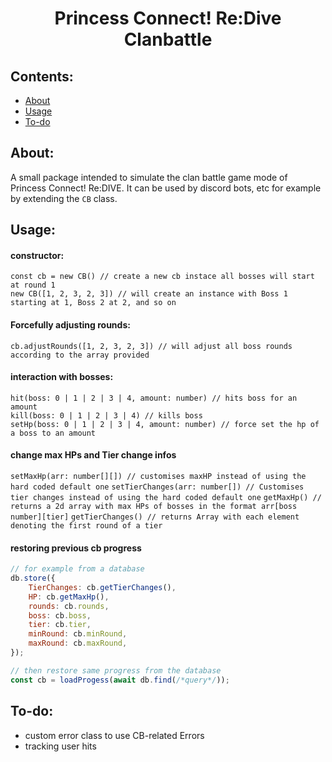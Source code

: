 ﻿<div align="center"> <h1>Princess Connect! Re:Dive Clanbattle</h1> </div>

## Contents:

- [About](#About)
- [Usage](#Usage)
- [To-do](#To-do)

## About:

A small package intended to simulate the clan battle game mode of Princess Connect! Re:DIVE. It can be used by discord bots, etc for example by extending the `CB` class.

## Usage:

#### constructor:

`const cb = new CB() // create a new cb instace all bosses will start at round 1`  
`new CB([1, 2, 3, 2, 3]) // will create an instance with Boss 1 starting at 1, Boss 2 at 2, and so on`

#### Forcefully adjusting rounds:

`cb.adjustRounds([1, 2, 3, 2, 3]) // will adjust all boss rounds according to the array provided`

#### interaction with bosses:

`hit(boss: 0 | 1 | 2 | 3 | 4, amount: number) // hits boss for an amount`  
`kill(boss: 0 | 1 | 2 | 3 | 4) // kills boss`  
`setHp(boss: 0 | 1 | 2 | 3 | 4, amount: number) // force set the hp of a boss to an amount`

#### change max HPs and Tier change infos

`setMaxHp(arr: number[][]) // customises maxHP instead of using the hard coded default one`
`setTierChanges(arr: number[]) // Customises tier changes instead of using the hard coded default one`
`getMaxHp() // returns a 2d array with max HPs of bosses in the format arr[boss number][tier]`
`getTierChanges() // returns Array with each element denoting the first round of a tier`

#### restoring previous cb progress

```js
// for example from a database
db.store({
	TierChanges: cb.getTierChanges(),
	HP: cb.getMaxHp(),
	rounds: cb.rounds,
	boss: cb.boss,
	tier: cb.tier,
	minRound: cb.minRound,
	maxRound: cb.maxRound,
});

// then restore same progress from the database
const cb = loadProgess(await db.find(/*query*/));
```

## To-do:

- custom error class to use CB-related Errors
- tracking user hits
